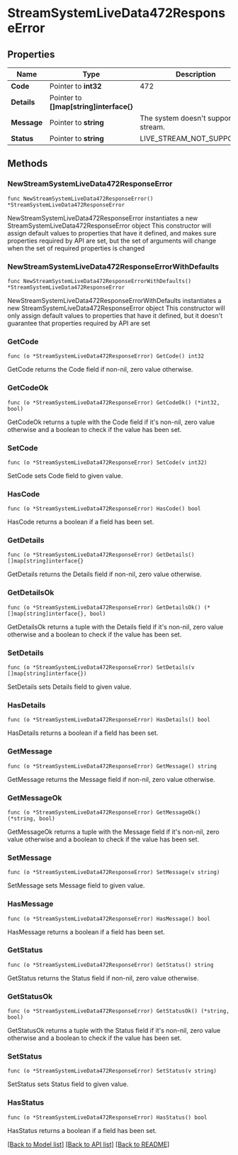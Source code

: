 # StreamSystemLiveData472ResponseError

## Properties

Name | Type | Description | Notes
------------ | ------------- | ------------- | -------------
**Code** | Pointer to **int32** | 472 | [optional] 
**Details** | Pointer to **[]map[string]interface{}** |  | [optional] 
**Message** | Pointer to **string** | The system doesn&#39;t support live stream. | [optional] 
**Status** | Pointer to **string** | LIVE_STREAM_NOT_SUPPORTED | [optional] 

## Methods

### NewStreamSystemLiveData472ResponseError

`func NewStreamSystemLiveData472ResponseError() *StreamSystemLiveData472ResponseError`

NewStreamSystemLiveData472ResponseError instantiates a new StreamSystemLiveData472ResponseError object
This constructor will assign default values to properties that have it defined,
and makes sure properties required by API are set, but the set of arguments
will change when the set of required properties is changed

### NewStreamSystemLiveData472ResponseErrorWithDefaults

`func NewStreamSystemLiveData472ResponseErrorWithDefaults() *StreamSystemLiveData472ResponseError`

NewStreamSystemLiveData472ResponseErrorWithDefaults instantiates a new StreamSystemLiveData472ResponseError object
This constructor will only assign default values to properties that have it defined,
but it doesn't guarantee that properties required by API are set

### GetCode

`func (o *StreamSystemLiveData472ResponseError) GetCode() int32`

GetCode returns the Code field if non-nil, zero value otherwise.

### GetCodeOk

`func (o *StreamSystemLiveData472ResponseError) GetCodeOk() (*int32, bool)`

GetCodeOk returns a tuple with the Code field if it's non-nil, zero value otherwise
and a boolean to check if the value has been set.

### SetCode

`func (o *StreamSystemLiveData472ResponseError) SetCode(v int32)`

SetCode sets Code field to given value.

### HasCode

`func (o *StreamSystemLiveData472ResponseError) HasCode() bool`

HasCode returns a boolean if a field has been set.

### GetDetails

`func (o *StreamSystemLiveData472ResponseError) GetDetails() []map[string]interface{}`

GetDetails returns the Details field if non-nil, zero value otherwise.

### GetDetailsOk

`func (o *StreamSystemLiveData472ResponseError) GetDetailsOk() (*[]map[string]interface{}, bool)`

GetDetailsOk returns a tuple with the Details field if it's non-nil, zero value otherwise
and a boolean to check if the value has been set.

### SetDetails

`func (o *StreamSystemLiveData472ResponseError) SetDetails(v []map[string]interface{})`

SetDetails sets Details field to given value.

### HasDetails

`func (o *StreamSystemLiveData472ResponseError) HasDetails() bool`

HasDetails returns a boolean if a field has been set.

### GetMessage

`func (o *StreamSystemLiveData472ResponseError) GetMessage() string`

GetMessage returns the Message field if non-nil, zero value otherwise.

### GetMessageOk

`func (o *StreamSystemLiveData472ResponseError) GetMessageOk() (*string, bool)`

GetMessageOk returns a tuple with the Message field if it's non-nil, zero value otherwise
and a boolean to check if the value has been set.

### SetMessage

`func (o *StreamSystemLiveData472ResponseError) SetMessage(v string)`

SetMessage sets Message field to given value.

### HasMessage

`func (o *StreamSystemLiveData472ResponseError) HasMessage() bool`

HasMessage returns a boolean if a field has been set.

### GetStatus

`func (o *StreamSystemLiveData472ResponseError) GetStatus() string`

GetStatus returns the Status field if non-nil, zero value otherwise.

### GetStatusOk

`func (o *StreamSystemLiveData472ResponseError) GetStatusOk() (*string, bool)`

GetStatusOk returns a tuple with the Status field if it's non-nil, zero value otherwise
and a boolean to check if the value has been set.

### SetStatus

`func (o *StreamSystemLiveData472ResponseError) SetStatus(v string)`

SetStatus sets Status field to given value.

### HasStatus

`func (o *StreamSystemLiveData472ResponseError) HasStatus() bool`

HasStatus returns a boolean if a field has been set.


[[Back to Model list]](../README.md#documentation-for-models) [[Back to API list]](../README.md#documentation-for-api-endpoints) [[Back to README]](../README.md)


